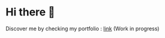 <h1>Hi there 👋</h1>
Discover me by checking my portfolio : <a href="https://cyril-gourlaouen.fr">link</a> (Work in progress)

<!--
**cyrilgourlaouen/cyrilgourlaouen** is a ✨ _special_ ✨ repository because its `README.md` (this file) appears on your GitHub profile.

Here are some ideas to get you started:

- 🔭 I’m currently working on ...
- 🌱 I’m currently learning ...
- 👯 I’m looking to collaborate on ...
- 🤔 I’m looking for help with ...
- 💬 Ask me about ...
- 📫 How to reach me: ...
- 😄 Pronouns: ...
- ⚡ Fun fact: ...
-->


